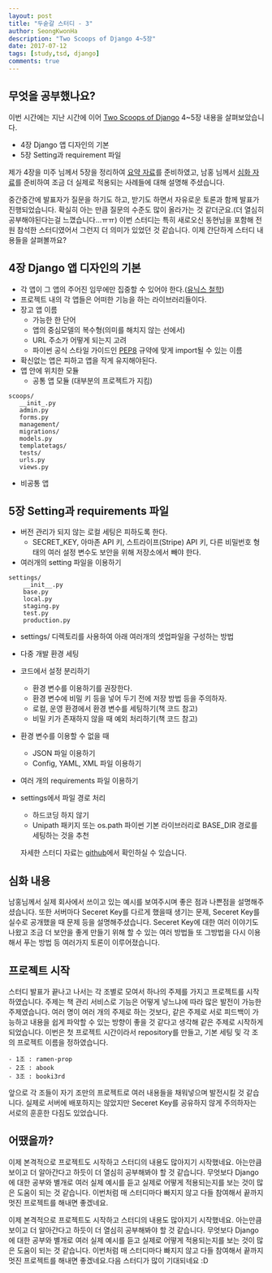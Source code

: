 ```yaml
---
layout: post
title: "두숟갈 스터디 - 3"
author: SeongKwonHa
description: "Two Scoops of Django 4~5장"
date: 2017-07-12
tags: [study,tsd, django]
comments: true
---
```


## 무엇을 공부했나요?
이번 시간에는 지난 시간에 이어 [Two Scoops of Django](https://www.twoscoopspress.com/products/two-scoops-of-django-1-11) 4~5장 내용을 살펴보았습니다.

- 4장 Django 앱 디자인의 기본
- 5장 Setting과 requirement 파일

제가 4장을 미주 님께서 5장을 정리하여 [요약 자료](https://github.com/8percent/tsd)를 준비하였고, 남홍 님께서 [심화 자료](https://github.com/8percent/tsd)를 준비하여 조금 더 실제로 적용되는 사례들에 대해 설명해 주셨습니다. 

중간중간에 발표자가 질문을 하기도 하고, 받기도 하면서 자유로운 토론과 함께 발표가 진행되었습니다. 확실히 아는 만큼 질문의 수준도 많이 올라가는 것 같더군요.(더 열심히 공부해야된다는걸 느꼈습니다...ㅠㅠ) 이번 스터디는 특히 새로오신 동현님을 포함해 전원 참석한 스터디였어서 그런지 더 의미가 있었던 것 같습니다.
이제 간단하게 스터디 내용들을 살펴볼까요?

## 4장 Django 앱 디자인의 기본
- 각 앱이 그 앱의 주어진 임무에만 집중할 수 있어야 한다.([유닉스 철학](https://ko.wikipedia.org/wiki/%EC%9C%A0%EB%8B%89%EC%8A%A4_%EC%B2%A0%ED%95%99))
- 프로젝트 내의 각 앱들은 어떠한 기능을 하는 라이브러리들이다.
- 장고 앱 이름
  - 가능한 한 단어
  - 앱의 중심모델의 복수형(의미를 해치지 않는 선에서)
  - URL 주소가 어떻게 되는지 고려
  - 파이썬 공식 스타일 가이드인 [PEP8](https://www.python.org/dev/peps/pep-0008/) 규약에 맞게 import될 수 있는 이름
- 확신없는 앱은 피하고 앱을 작게 유지해야된다.
- 앱 안에 위치한 모듈
  - 공통 앱 모듈 (대부분의 프로젝트가 지킴)
~~~
scoops/
   __init_.py
   admin.py
   forms.py
   management/
   migrations/
   models.py
   templatetags/
   tests/
   urls.py
   views.py
~~~
  - 비공통 앱

## 5장 Setting과 requirements 파일
- 버전 관리가 되지 않는 로컬 세팅은 피하도록 한다.
  - SECRET_KEY, 아마존 API 키, 스트라이프(Stripe) API 키, 다른 비밀번호 형태의 여러 설정 변수도 보안을 위해 저장소에서 빼야 한다.
- 여러개의 setting 파일을 이용하기
~~~
settings/
    __init__.py
    base.py
    local.py
    staging.py
    test.py
    production.py
~~~
  - settings/ 디렉토리를 사용하여 아래 여러개의 셋업파일을 구성하는 방법
  - 다중 개발 환경 세팅

- 코드에서 설정 분리하기
  - 환경 변수를 이용하기를 권장한다.
  - 환경 변수에 비밀 키 등을 넣어 두기 전에 저장 방법 등을 주의하자.
  - 로컬, 운영 환경에서 환경 변수를 세팅하기(책 코드 참고)
  - 비밀 키가 존재하지 않을 때 예외 처리하기(책 코드 참고)
- 환경 변수를 이용할 수 없을 때
  - JSON 파일 이용하기
  - Config, YAML, XML 파일 이용하기
- 여러 개의 requirements 파일 이용하기
- settings에서 파일 경로 처리
  - 하드코딩 하지 않기
  - Unipath 패키지 또는 os.path 파이썬 기본 라이브러리로 BASE_DIR 경로를 세팅하는 것을 추천
  
  자세한 스터디 자료는 [github](https://github.com/8percent/tsd)에서 확인하실 수 있습니다.
  
## 심화 내용
남홍님께서 실제 회사에서 쓰이고 있는 예시를 보여주시며 좋은 점과 나쁜점을 설명해주셨습니다. 또한 서버마다 Seceret Key를 다르게 했을때 생기는 문제, Seceret Key를 실수로 공개했을 때 문제 등을 설명해주셨습니다. Seceret Key에 대한 여러 이야기도 나왔고 조금 더 보안을 좋게 만들기 위해 할 수 있는 여러 방법들 또 그방법을 다시 이용해서 푸는 방법 등 여러가지 토론이 이루어졌습니다.

## 프로젝트 시작

스터디 발표가 끝나고 나서는 각 조별로 모여서 하나의 주제를 가지고 프로젝트를 시작하였습니다. 주제는 책 관리 서비스로 기능은 어떻게 넣느냐에 따라 많은 발전이 가능한 주제였습니다. 
여러 명이 여러 개의 주제로 하는 것보다, 같은 주제로 서로 피드백이 가능하고 내용을 쉽게 파악할 수 있는 방향이 좋을 것 같다고 생각해 같은 주제로 시작하게 되었습니다.
이번은 첫 프로젝트 시간이라서 repository를 만들고, 기본 세팅 및 각 조의 프로젝트 이름을 정하였습니다.
~~~
- 1조 : ramen-prop
- 2조 : abook
- 3조 : booki3rd
~~~
앞으로 각 조들이 자기 조만의 프로젝트로 여러 내용들을 채워넣으며 발전시킬 것 같습니다. 실제로 서버에 배포하지는 않았지만 Seceret Key를 공유하지 않게 주의하자는 서로의 훈훈한 다짐도 있었습니다.


## 어땠을까?
이제 본격적으로 프로젝트도 시작하고 스터디의 내용도 많아지기 시작했네요. 아는만큼 보이고 더 알아간다고 하듯이 더 열심히 공부해봐야 할 것 같습니다. 무엇보다 Django에 대한 공부와 별개로 여러 실제 예시를 듣고 실제로 어떻게 적용되는지를 보는 것이 많은 도움이 되는 것 같습니다. 이번처럼 매 스터디마다 빠지지 않고 다들 참여해서 끝까지 멋진 프로젝트를 해내면 좋겠네요.

이제 본격적으로 프로젝트도 시작하고 스터디의 내용도 많아지기 시작했네요. 아는만큼 보이고 더 알아간다고 하듯이 더 열심히 공부해봐야 할 것 같습니다. 무엇보다 Django에 대한 공부와 별개로 여러 실제 예시를 듣고 실제로 어떻게 적용되는지를 보는 것이 많은 도움이 되는 것 같습니다. 이번처럼 매 스터디마다 빠지지 않고 다들 참여해서 끝까지 멋진 프로젝트를 해내면 좋겠네요.다음 스터디가 많이 기대되네요 :D
